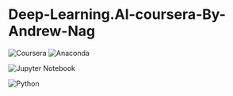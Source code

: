# Deep-Learning.AI-coursera-By-Andrew-Nag
![Coursera](https://img.shields.io/badge/Coursera-%230056D2.svg?style=for-the-badge&logo=Coursera&logoColor=white) ![Anaconda](https://img.shields.io/badge/Anaconda-%2344A833.svg?style=for-the-badge&logo=anaconda&logoColor=white)

![Jupyter Notebook](https://img.shields.io/badge/jupyter-%23FA0F00.svg?style=for-the-badge&logo=jupyter&logoColor=white)

![Python](https://img.shields.io/badge/python-3670A0?style=for-the-badge&logo=python&logoColor=ffdd54)


